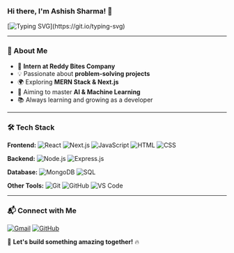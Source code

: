 ### Hi there, I'm **Ashish Sharma**! 👋

[![Typing SVG](https://readme-typing-svg.herokuapp.com?font=Fira+Code&duration=3000&color=00F7FF&lines=Full+Stack+Web+Developer;Next.js+%7C+MERN+Stack;Passionate+Problem+Solver;Always+Learning+New+Tech!)](https://git.io/typing-svg)

---

### 🚀 About Me
- 🔭 **Intern at Reddy Bites Company**
- 💡 Passionate about **problem-solving projects**
- 🌍 Exploring **MERN Stack & Next.js**
- 🎯 Aiming to master **AI & Machine Learning**
- 📚 Always learning and growing as a developer

---

### 🛠️ Tech Stack

**Frontend:** ![React](https://img.shields.io/badge/React-61DAFB?style=for-the-badge&logo=react&logoColor=black) ![Next.js](https://img.shields.io/badge/Next.js-000000?style=for-the-badge&logo=next.js&logoColor=white) ![JavaScript](https://img.shields.io/badge/JavaScript-F7DF1E?style=for-the-badge&logo=javascript&logoColor=black) ![HTML](https://img.shields.io/badge/HTML-E34F26?style=for-the-badge&logo=html5&logoColor=white) ![CSS](https://img.shields.io/badge/CSS-1572B6?style=for-the-badge&logo=css3&logoColor=white)

**Backend:** ![Node.js](https://img.shields.io/badge/Node.js-339933?style=for-the-badge&logo=node.js&logoColor=white) ![Express.js](https://img.shields.io/badge/Express.js-000000?style=for-the-badge&logo=express&logoColor=white)

**Database:** ![MongoDB](https://img.shields.io/badge/MongoDB-47A248?style=for-the-badge&logo=mongodb&logoColor=white) ![SQL](https://img.shields.io/badge/SQL-4479A1?style=for-the-badge&logo=mysql&logoColor=white)

**Other Tools:** ![Git](https://img.shields.io/badge/Git-F05032?style=for-the-badge&logo=git&logoColor=white) ![GitHub](https://img.shields.io/badge/GitHub-181717?style=for-the-badge&logo=github&logoColor=white) ![VS Code](https://img.shields.io/badge/VS_Code-007ACC?style=for-the-badge&logo=visualstudiocode&logoColor=white)

---



### 📬 Connect with Me
[![Gmail](https://img.shields.io/badge/Gmail-D14836?style=for-the-badge&logo=gmail&logoColor=white)](mailto:ashishsharma01710171@gmail.com)  [![GitHub](https://img.shields.io/badge/GitHub-100000?style=for-the-badge&logo=github&logoColor=white)](https://github.com/ashish1332005)  

🚀 **Let's build something amazing together!** 🔥
